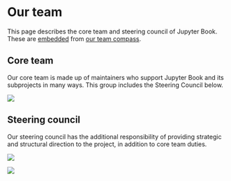 # Our team

This page describes the core team and steering council of Jupyter Book.
These are [embedded](xref:guide#docs-embed) from [our team compass](xref:compass/team).

## Core team

Our core team is made up of maintainers who support Jupyter Book and its subprojects in many ways.
This group includes the Steering Council below.

![](xref:compass#core-team-list)

## Steering council

Our steering council has the additional responsibility of providing strategic and structural direction to the project, in addition to core team duties.

![](xref:compass#steering-council-list)

![](xref:compass#org-status)



